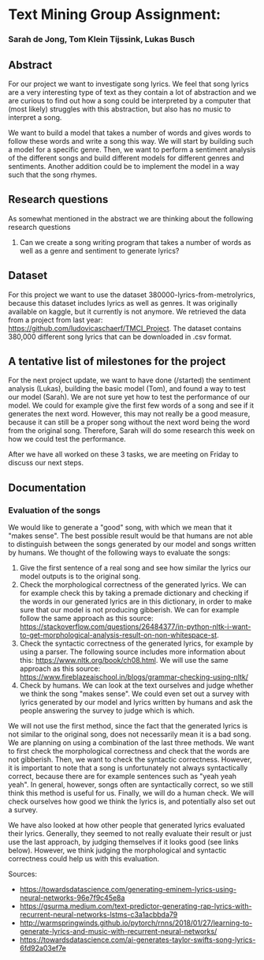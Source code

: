 # Text Mining Group Assignment:
### Sarah de Jong, Tom Klein Tijssink, Lukas Busch

## Abstract
For our project we want to investigate song lyrics.
We feel that song lyrics are a very interesting type of text as they contain a lot of abstraction and we are curious to find out how a song could be interpreted by a computer that (most likely) struggles with this abstraction, but also has no music to interpret a song.

We want to build a model that takes a number of words and gives words to follow these words and write a song this way.  We will start by building such a model for a specific genre. Then, we want to perform a sentiment analysis of the different songs and build different models for different genres and sentiments. Another addition could be to implement the model in a way such that the song rhymes.

## Research questions
As somewhat mentioned in the abstract we are thinking about the following research questions
  1) Can we create a song writing program that takes a number of words as well as a genre and sentiment to generate lyrics?

## Dataset
For this project we want to use the dataset 380000-lyrics-from-metrolyrics, because this dataset includes lyrics as well as genres. It was originally available on kaggle, but it currently is not anymore. We retrieved the data from a project from last year: https://github.com/ludovicaschaerf/TMCI_Project.
The dataset contains 380,000 different song lyrics that can be downloaded in .csv format.

## A tentative list of milestones for the project
For the next project update, we want to have done (/started) the sentiment analysis (Lukas), building the basic model (Tom), and found a way to test our model (Sarah). We are not sure yet how to test the performance of our model. We could for example give the first few words of a song and see if it generates the next word. However, this may not really be a good measure, because it can still be a proper song without the next word being the word from the original song. Therefore, Sarah will do some research this week on how we could test the performance.

After we have all worked on these 3 tasks, we are meeting on Friday to discuss our next steps.

## Documentation

### Evaluation of the songs
We would like to generate a "good" song, with which we mean that it "makes sense". The best possible result would be that humans are not able to distinguish between the songs generated by our model and songs written by humans. We thought of the following ways to evaluate the songs:
1. Give the first sentence of a real song and see how similar the lyrics our model outputs is to the original song.
2. Check the morphological correctness of the generated lyrics. We can for example check this by taking a premade dictionary and checking if the words in our generated lyrics are in this dictionary, in order to make sure that our model is not producing gibberish. We can for example follow the same approach as this source: https://stackoverflow.com/questions/26484377/in-python-nltk-i-want-to-get-morphological-analysis-result-on-non-whitespace-st.
3. Check the syntactic correctness of the generated lyrics, for example by using a parser. The following source includes more information about this: https://www.nltk.org/book/ch08.html. We will use the same approach as this source: https://www.fireblazeaischool.in/blogs/grammar-checking-using-nltk/
4. Check by humans. We can look at the text ourselves and judge whether we think the song "makes sense". We could even set out a survey with lyrics generated by our model and lyrics written by humans and ask the people answering the survey to judge which is which.

We will not use the first method, since the fact that the generated lyrics is not similar to the original song, does not necessarily mean it is a bad song. We are planning on using a combination of the last three methods. We want to first check the morphological correctness and check that the words are not gibberish. Then, we want to check the syntactic correctness. However, it is important to note that a song is unfortunately not always syntactically correct, because there are for example sentences such as "yeah yeah yeah". In general, however, songs often are syntactically correct, so we still think this method is useful for us. Finally, we will do a human check. We will check ourselves how good we think the lyrics is, and potentially also set out a survey.

We have also looked at how other people that generated lyrics evaluated their lyrics. Generally, they seemed to not really evaluate their result or just use the last approach, by judging themselves if it looks good (see links below). However, we think judging the morphological and syntactic correctness could help us with this evaluation.

Sources:
- https://towardsdatascience.com/generating-eminem-lyrics-using-neural-networks-96e7f9c45e8a
- https://gsurma.medium.com/text-predictor-generating-rap-lyrics-with-recurrent-neural-networks-lstms-c3a1acbbda79
- http://warmspringwinds.github.io/pytorch/rnns/2018/01/27/learning-to-generate-lyrics-and-music-with-recurrent-neural-networks/
- https://towardsdatascience.com/ai-generates-taylor-swifts-song-lyrics-6fd92a03ef7e

